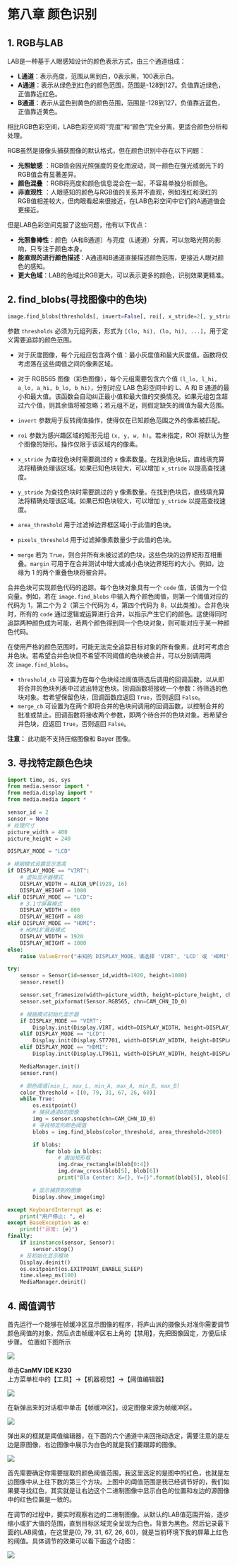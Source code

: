 # 第八章 颜色识别

## 1. RGB与LAB

LAB是一种基于人眼感知设计的颜色表示方式，由三个通道组成：

- **L通道**：表示亮度，范围从黑到白，0表示黑，100表示白。
- **A通道**：表示从绿色到红色的颜色范围，范围是-128到127。负值靠近绿色，正值靠近红色。
- **B通道**：表示从蓝色到黄色的颜色范围，范围是-128到127，负值靠近蓝色，正值靠近黄色。

相比RGB色彩空间，LAB色彩空间将“亮度”和“颜色”完全分离，更适合颜色分析和处理。

RGB虽然是摄像头捕获图像的默认格式，但在颜色识别中存在以下问题：

- **光照敏感** ：RGB值会因光照强度的变化而波动，同一颜色在强光或弱光下的RGB值会有显著差异。
- **颜色混叠** ：RGB将亮度和颜色信息混合在一起，不容易单独分析颜色。
- **非直观性** ：人眼感知的颜色与RGB值的关系并不直观，例如浅红和深红的RGB值相差较大，但肉眼看起来很接近，在LAB色彩空间中它们的A通道值会更接近。

但是LAB色彩空间克服了这些问题，他有以下优点：

- **光照鲁棒性**：颜色（A和B通道）与亮度（L通道）分离，可以忽略光照的影响，只专注于颜色本身。
- **能直观的进行颜色描述**：A通道和B通道直接描述颜色范围，更接近人眼对颜色的感知。
- **更大色域**：LAB的色域比RGB更大，可以表示更多的颜色，识别效果更精准。

## 2. find_blobs(寻找图像中的色块)

```python
image.find_blobs(thresholds[, invert=False[, roi[, x_stride=2[, y_stride=1[, area_threshold=10[, pixels_threshold=10[, merge=False[, margin=0[, threshold_cb=None[, merge_cb=None]]]]]]]]]])
```

参数 `thresholds` 必须为元组列表，形式为 `[(lo, hi), (lo, hi), ...]`，用于定义需要追踪的颜色范围。

- 对于灰度图像，每个元组应包含两个值：最小灰度值和最大灰度值。函数将仅考虑落在这些阈值之间的像素区域。
- 对于 RGB565 图像（彩色图像），每个元组需要包含六个值 `(l_lo, l_hi, a_lo, a_hi, b_lo, b_hi)`，分别对应 LAB 色彩空间中的 L、A 和 B 通道的最小和最大值。该函数会自动纠正最小值和最大值的交换情况。如果元组包含超过六个值，则其余值将被忽略；若元组不足，则假定缺失的阈值为最大范围。

- `invert` 参数用于反转阈值操作，使得仅在已知颜色范围之外的像素被匹配。
- `roi` 参数为感兴趣区域的矩形元组 `(x, y, w, h)`。若未指定，ROI 将默认为整个图像的矩形。操作仅限于该区域内的像素。
- `x_stride` 为查找色块时需要跳过的 x 像素数量。在找到色块后，直线填充算法将精确处理该区域。如果已知色块较大，可以增加 `x_stride` 以提高查找速度。
- `y_stride` 为查找色块时需要跳过的 y 像素数量。在找到色块后，直线填充算法将精确处理该区域。如果已知色块较大，可以增加 `y_stride` 以提高查找速度。
- `area_threshold` 用于过滤掉边界框区域小于此值的色块。
- `pixels_threshold` 用于过滤掉像素数量少于此值的色块。
- `merge` 若为 `True`，则合并所有未被过滤的色块，这些色块的边界矩形互相重叠。`margin` 可用于在合并测试中增大或减小色块边界矩形的大小。例如，边缘为 1 的两个重叠色块将被合并。

合并色块可实现颜色代码的追踪。每个色块对象具有一个 `code` 值，该值为一个位向量。例如，若在 `image.find_blobs` 中输入两个颜色阈值，则第一个阈值对应的代码为 1，第二个为 2（第三个代码为 4，第四个代码为 8，以此类推）。合并色块时，所有的 `code` 通过逻辑或运算进行合并，以指示产生它们的颜色。这使得同时追踪两种颜色成为可能，若两个颜色得到同一个色块对象，则可能对应于某一种颜色代码。

在使用严格的颜色范围时，可能无法完全追踪目标对象的所有像素，此时可考虑合并色块。若希望合并色块但不希望不同阈值的色块被合并，可以分别调用两次 `image.find_blobs`。

- `threshold_cb` 可设置为在每个色块经过阈值筛选后调用的回调函数，以从即将合并的色块列表中过滤出特定色块。回调函数将接收一个参数：待筛选的色块对象。若希望保留色块，回调函数应返回 `True`，否则返回 `False`。
- `merge_cb` 可设置为在两个即将合并的色块间调用的回调函数，以控制合并的批准或禁止。回调函数将接收两个参数，即两个待合并的色块对象。若希望合并色块，应返回 `True`，否则返回 `False`。

**注意：** 此功能不支持压缩图像和 Bayer 图像。

## 3. 寻找特定颜色色块

```python
import time, os, sys
from media.sensor import *
from media.display import *
from media.media import *

sensor_id = 2
sensor = None
# 处理尺寸
picture_width = 400
picture_height = 240

DISPLAY_MODE = "LCD"

# 根据模式设置显示宽高
if DISPLAY_MODE == "VIRT":
    # 虚拟显示器模式
    DISPLAY_WIDTH = ALIGN_UP(1920, 16)
    DISPLAY_HEIGHT = 1080
elif DISPLAY_MODE == "LCD":
    # 3.1寸屏幕模式
    DISPLAY_WIDTH = 800
    DISPLAY_HEIGHT = 480
elif DISPLAY_MODE == "HDMI":
    # HDMI扩展板模式
    DISPLAY_WIDTH = 1920
    DISPLAY_HEIGHT = 1080
else:
    raise ValueError("未知的 DISPLAY_MODE，请选择 'VIRT', 'LCD' 或 'HDMI'")

try:
    sensor = Sensor(id=sensor_id,width=1920, height=1080)
    sensor.reset()

    sensor.set_framesize(width=picture_width, height=picture_height, chn=CAM_CHN_ID_0)
    sensor.set_pixformat(Sensor.RGB565, chn=CAM_CHN_ID_0)

    # 根据模式初始化显示器
    if DISPLAY_MODE == "VIRT":
        Display.init(Display.VIRT, width=DISPLAY_WIDTH, height=DISPLAY_HEIGHT, fps=60)
    elif DISPLAY_MODE == "LCD":
        Display.init(Display.ST7701, width=DISPLAY_WIDTH, height=DISPLAY_HEIGHT, to_ide=True)
    elif DISPLAY_MODE == "HDMI":
        Display.init(Display.LT9611, width=DISPLAY_WIDTH, height=DISPLAY_HEIGHT, to_ide=True)

    MediaManager.init()
    sensor.run()

    # 颜色阈值[min_L, max_L, min_A, max_A, min_B, max_B]
    color_threshold = [(0, 79, 31, 67, 26, 60)]
    while True:
        os.exitpoint()
        # 捕获通道0的图像
        img = sensor.snapshot(chn=CAM_CHN_ID_0)
        # 寻找特定的颜色阈值
        blobs = img.find_blobs(color_threshold, area_threshold=2000)

        if blobs:
            for blob in blobs:
                # 画出矩形框
                img.draw_rectangle(blob[0:4])
                img.draw_cross(blob[5], blob[6])
                print("Blo Center: X={}, Y={}".format(blob[5], blob[6]))

        # 显示捕获到的图像
        Display.show_image(img)

except KeyboardInterrupt as e:
    print("用户停止: ", e)
except BaseException as e:
    print(f"异常: {e}")
finally:
    if isinstance(sensor, Sensor):
        sensor.stop()
    # 反初始化显示模块
    Display.deinit()
    os.exitpoint(os.EXITPOINT_ENABLE_SLEEP)
    time.sleep_ms(100)
    MediaManager.deinit()

```

## 4. 阈值调节

首先运行一个能够在帧缓冲区显示图像的程序，将庐山派的摄像头对准你需要调节颜色阈值的对象，然后点击帧缓冲区右上角的【禁用】，先把图像固定，方便后续步骤。 位置如下图所示

![](https://wiki.lckfb.com/storage/images/zh-hans/lushan-pi-k230/image-recog/color_detection/color_detection_20250116_210823.png)

单击**CanMV IDE K230**上方菜单栏中的【工具】->【机器视觉】->【阈值编辑器】

![](https://wiki.lckfb.com/storage/images/zh-hans/lushan-pi-k230/image-recog/color_detection/color_detection_20250116_202952.png)

在新弹出来的对话框中单击【帧缓冲区】，设定图像来源为帧缓冲区。

![](https://wiki.lckfb.com/storage/images/zh-hans/lushan-pi-k230/image-recog/color_detection/color_detection_20250116_203104.png)

弹出来的框就是阈值编辑器，在下面的六个通道中来回拖动选定，需要注意的是左边是原图像，右边图像中展示为白色的就是我们要跟踪的图像。

![](https://wiki.lckfb.com/storage/images/zh-hans/lushan-pi-k230/image-recog/color_detection/color_detection_20250116_203548.png)

首先需要确定你需要提取的颜色阈值范围，我这里选定的是图中的红色，也就是左边图像中从上往下数的第三个方块。上图中的阈值范围是我已经调节好的，我们如果要寻找红色，其实就是让右边这个二进制图像中显示白色的位置和左边的源图像中的红色位置是一致的。

在调节的过程中，要实时观察右边的二进制图像。从默认的LAB值范围开始，逐步缩小或扩大值的范围，直到目标区域完全呈现为白色，背景为黑色。然后记录最下面的LAB阈值，在这里是(0, 79, 31, 67, 26, 60)，就是当前环境下我的屏幕上红色的阈值。具体调节的效果可以看下面这个动图：

![](https://wiki.lckfb.com/storage/images/zh-hans/lushan-pi-k230/image-recog/color_detection/color_detection_20250116_211955.gif)
